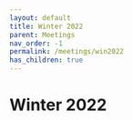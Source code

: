 ```yaml
---
layout: default
title: Winter 2022
parent: Meetings
nav_order: -1
permalink: /meetings/win2022
has_children: true
---
```


# Winter 2022
